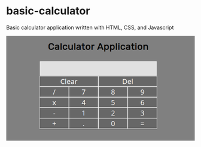 # basic-calculator
Basic calculator application written with HTML, CSS, and Javascript

![calc-image](demo/calcapp.png)
